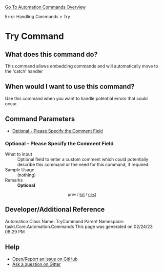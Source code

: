 <!--TITLE: Try Command -->
<!-- SUBTITLE: a command in the Error Handling Commands group. -->
[Go To Automation Commands Overview](/automation-commands.md)


Error Handling Commands &gt; Try


# Try Command


## What does this command do?
This command allows embedding commands and will automatically move to the 'catch' handler


## When would I want to use this command?
Use this command when you want to handle potential errors that could occur.


<a id="param_list"></a>
## Command Parameters
- [Optional - Please Specify the Comment Field](#param_0)


<a id="param_0"></a>
### Optional - Please Specify the Comment Field


<dl>
<dt>What to input</dt><dd>Optional field to enter a custom comment which could potentially describe this command or the need for this command, if required</dd>
<dt>Sample Usage</dt><dd>(nothing)</dd>
<dt>Remarks</dt><dd><strong>Optional</strong><br></dd>
</dl>




<div style="font-size: 90%; text-align: center">


prev / [list](#param_list) / [next](#param_1)


</div>


## Developer/Additional Reference
Automation Class Name: TryCommand
Parent Namespace: taskt.Core.Automation.Commands
This page was generated on 02/24/23 08:29 PM


## Help
- [Open/Report an issue on GitHub](https://github.com/rcktrncn/taskt/issues/new)
- [Ask a question on Gitter](https://gitter.im/taskt-rpa/Lobby)
